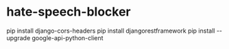 # hate-speech-blocker

pip install django-cors-headers
pip install djangorestframework
pip install --upgrade google-api-python-client